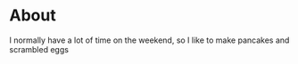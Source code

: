 # About

I normally have a lot of time on the weekend, so I like to make pancakes and scrambled eggs
